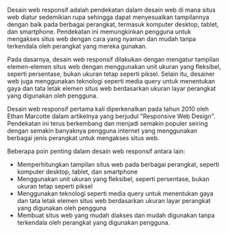 Desain web responsif adalah pendekatan dalam desain web di mana situs web diatur sedemikian rupa sehingga dapat menyesuaikan tampilannya dengan baik pada berbagai perangkat, termasuk komputer desktop, tablet, dan smartphone. Pendekatan ini memungkinkan pengguna untuk mengakses situs web dengan cara yang nyaman dan mudah tanpa terkendala oleh perangkat yang mereka gunakan.

Pada dasarnya, desain web responsif dilakukan dengan mengatur tampilan elemen-elemen situs web dengan menggunakan unit ukuran yang fleksibel, seperti persentase, bukan ukuran tetap seperti piksel. Selain itu, desainer web juga menggunakan teknologi seperti media query untuk menentukan gaya dan tata letak elemen situs web berdasarkan ukuran layar perangkat yang digunakan oleh pengguna.

Desain web responsif pertama kali diperkenalkan pada tahun 2010 oleh Ethan Marcotte dalam artikelnya yang berjudul "Responsive Web Design". Pendekatan ini terus berkembang dan menjadi semakin populer seiring dengan semakin banyaknya pengguna internet yang menggunakan berbagai jenis perangkat untuk mengakses situs web.

Beberapa poin penting dalam desain web responsif antara lain:

-   Memperhitungkan tampilan situs web pada berbagai perangkat, seperti komputer desktop, tablet, dan smartphone
-   Menggunakan unit ukuran yang fleksibel, seperti persentase, bukan ukuran tetap seperti piksel
-   Menggunakan teknologi seperti media query untuk menentukan gaya dan tata letak elemen situs web berdasarkan ukuran layar perangkat yang digunakan oleh pengguna
-   Membuat situs web yang mudah diakses dan mudah digunakan tanpa terkendala oleh perangkat yang digunakan pengguna.